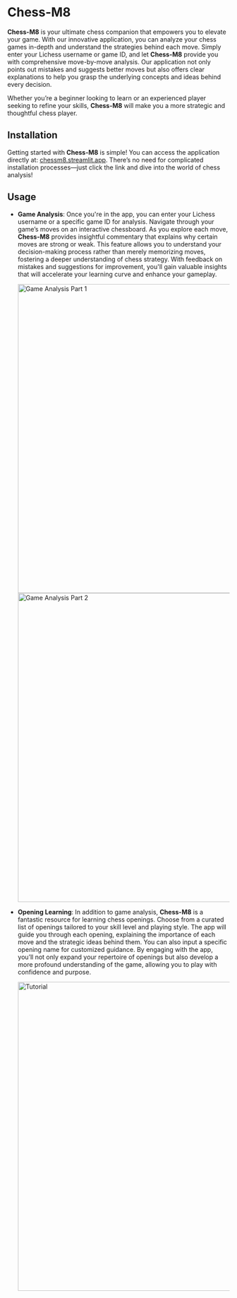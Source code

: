 # Chess-M8

**Chess-M8** is your ultimate chess companion that empowers you to elevate your game. With our innovative application, you can analyze your chess games in-depth and understand the strategies behind each move. Simply enter your Lichess username or game ID, and let **Chess-M8** provide you with comprehensive move-by-move analysis. Our application not only points out mistakes and suggests better moves but also offers clear explanations to help you grasp the underlying concepts and ideas behind every decision. 

Whether you’re a beginner looking to learn or an experienced player seeking to refine your skills, **Chess-M8** will make you a more strategic and thoughtful chess player.

## Installation

Getting started with **Chess-M8** is simple! You can access the application directly at: [chessm8.streamlit.app](https://chessm8.streamlit.app). There’s no need for complicated installation processes—just click the link and dive into the world of chess analysis!

## Usage

- **Game Analysis**: Once you're in the app, you can enter your Lichess username or a specific game ID for analysis. Navigate through your game’s moves on an interactive chessboard. As you explore each move, **Chess-M8** provides insightful commentary that explains why certain moves are strong or weak. This feature allows you to understand your decision-making process rather than merely memorizing moves, fostering a deeper understanding of chess strategy. With feedback on mistakes and suggestions for improvement, you'll gain valuable insights that will accelerate your learning curve and enhance your gameplay.

  <img src="https://raw.githubusercontent.com/ozguraslank/chess-m8/testing/img/game_analysis_part1.gif" alt="Game Analysis Part 1" width="700"/>
  <img src="https://raw.githubusercontent.com/ozguraslank/chess-m8/testing/img/game_analysis_part2.gif" alt="Game Analysis Part 2" width="700"/>

- **Opening Learning**: In addition to game analysis, **Chess-M8** is a fantastic resource for learning chess openings. Choose from a curated list of openings tailored to your skill level and playing style. The app will guide you through each opening, explaining the importance of each move and the strategic ideas behind them. You can also input a specific opening name for customized guidance. By engaging with the app, you’ll not only expand your repertoire of openings but also develop a more profound understanding of the game, allowing you to play with confidence and purpose.

  <img src="https://raw.githubusercontent.com/ozguraslank/chess-m8/testing/img/tutorial.gif" alt="Tutorial" width="700"/>
